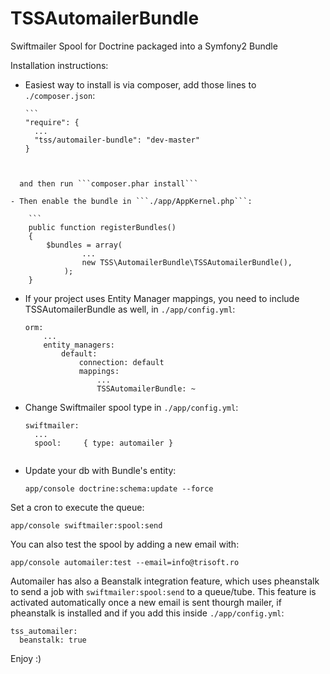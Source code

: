 TSSAutomailerBundle
===================

Swiftmailer Spool for Doctrine packaged into a Symfony2 Bundle

Installation instructions:

- Easiest way to install is via composer, add those lines to ```./composer.json```:
    
    
      ```
      "require": {
        ...
        "tss/automailer-bundle": "dev-master"
      }
```

 
  and then run ```composer.phar install```

- Then enable the bundle in ```./app/AppKernel.php```:
    
    ```
    public function registerBundles()
    {
        $bundles = array(
                ...
                new TSS\AutomailerBundle\TSSAutomailerBundle(),
            );
    }
```

- If your project uses Entity Manager mappings, you need to include TSSAutomailerBundle as well, in ```./app/config.yml```:

    ```
    orm:
        ...
        entity_managers:
            default:
                connection: default
                mappings:
                    ...
                    TSSAutomailerBundle: ~

- Change Swiftmailer spool type in ```./app/config.yml```:

    ```
    swiftmailer:
      ...
      spool:     { type: automailer }
      
- Update your db with Bundle's entity:

    ```app/console doctrine:schema:update --force```
    
Set a cron to execute the queue:

    app/console swiftmailer:spool:send
    
You can also test the spool by adding a new email with:

    app/console automailer:test --email=info@trisoft.ro
    
Automailer has also a Beanstalk integration feature, which uses pheanstalk to send a job with ```swiftmailer:spool:send``` to a queue/tube. This feature is activated automatically once a new email is sent thourgh mailer, if pheanstalk is installed and if you add this inside ```./app/config.yml```:
   
   ```
   tss_automailer:
     beanstalk: true
   ```
    
Enjoy :)
